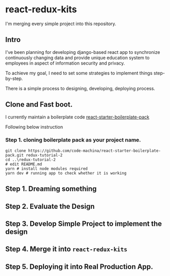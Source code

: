 # react-redux-kits

I'm merging every simple project into this repository.

## Intro
I've been planning for developing django-based react app to synchronize continuously changing data and provide unique education system to employees in aspect of information security and privacy.

To achieve my goal, I need to set some strategies to implement things step-by-step.

There is a simple process to designing, developing, deploying process.

## Clone and Fast boot.

I currently maintain a boilerplate code [react-starter-boilerplate-pack][1]

Following below instruction

### Step 1. cloning boilerplate pack as your project name.

```
git clone https://github.com/code-machina/react-starter-boilerplate-pack.git redux-tutorial-2
cd ..\redux-tutorial-2
# edit README.md
yarn # install node modules required
yarn dev # running app to check whether it is working
```

## Step 1. Dreaming something

## Step 2. Evaluate the Design

## Step 3. Develop Simple Project to implement the design

## Step 4. Merge it into `react-redux-kits`

## Step 5. Deploying it into Real Production App.

<!-- Reference Links -->
[1]: https://github.com/code-machina/react-starter-boilerplate-pack "boilerplate code"
